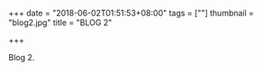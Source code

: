 +++
date = "2018-06-02T01:51:53+08:00"
tags = [""]
thumbnail = "blog2.jpg"
title = "BLOG 2"

+++

Blog 2.
